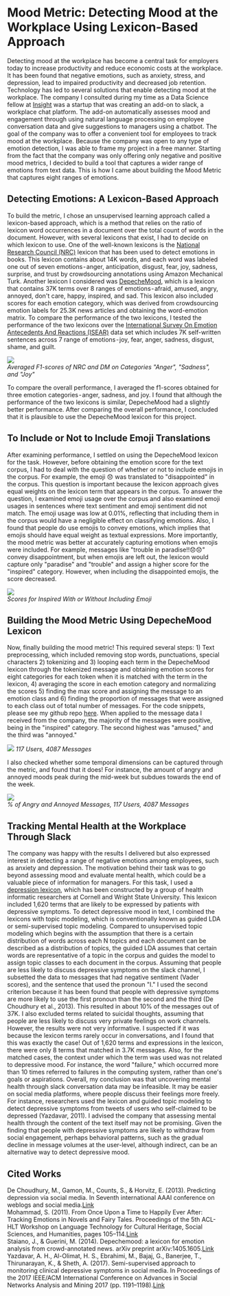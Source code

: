 # Mood Metric: Detecting Mood at the Workplace Using Lexicon-Based Approach

Detecting mood at the workplace has become a central task for employers today to increase productivity and reduce economic costs at the workplace. It has been found that negative emotions, such as anxiety, stress, and depression, lead to impaired productivity and decreased job retention.
Technology has led to several solutions that enable detecting mood at the workplace. The company I consulted during my time as a Data Science fellow at [Insight](https://insightfellows.com/) was a startup that was creating an add-on to slack, a workplace chat platform. The add-on automatically assesses mood and engagement through using natural language processing on employee conversation data and give suggestions to managers using a chatbot. The goal of the company was to offer a convenient tool for employees to track mood at the workplace.
Because the company was open to any type of emotion detection, I was able to frame my project in a free manner. Starting from the fact that the company was only offering only negative and positive mood metrics, I decided to build a tool that captures a wider range of emotions from text data. This is how I came about building the Mood Metric that captures eight ranges of emotions.

## Detecting Emotions: A Lexicon-Based Approach

To build the metric, I chose an unsupervised learning approach called a lexicon-based approach, which is a method that relies on the ratio of lexicon word occurrences in a document over the total count of words in the document.
However, with several lexicons that exist, I had to decide on which lexicon to use. One of the well-known lexicons is the [National Research Council (NRC)](https://medium.com/r?url=https%3A%2F%2Fsaifmohammad.com%2FWebPages%2FNRC-Emotion-Lexicon.htm) lexicon that has been used to detect emotions in books. This lexicon contains about 14K words, and each word was labeled one out of seven emotions - anger, anticipation, disgust, fear, joy, sadness, surprise, and trust by crowdsourcing annotations using Amazon Mechanical Turk.
Another lexicon I considered was [DepecheMood](https://medium.com/r?url=https%3A%2F%2Fgithub.com%2Fmarcoguerini%2FDepecheMood), which is a lexicon that contains 37K terms over 8 ranges of emotions - afraid, amused, angry, annoyed, don't care, happy, inspired, and sad. This lexicon also included scores for each emotion category, which was derived from crowdsourcing emotion labels for 25.3K news articles and obtaining the word-emotion matrix.
To compare the performance of the two lexicons, I tested the performance of the two lexicons over the [International Survey On Emotion Antecedents And Reactions (ISEAR)](https://medium.com/r?url=https%3A%2F%2Fwww.unige.ch%2Fcisa%2Fresearch%2Fmaterials-and-online-research%2Fresearch-material%2F) data set which includes 7K self-written sentences across 7 range of emotions - joy, fear, anger, sadness, disgust, shame, and guilt.

![](/images/medium_fig1.png#center)  
*Averaged F1-scores of NRC and DM on Categories "Anger", "Sadness", and "Joy"*

To compare the overall performance, I averaged the f1-scores obtained for three emotion categories - anger, sadness, and joy. I found that although the performance of the two lexicons is similar, DepecheMood had a slightly better performance. After comparing the overall performance, I concluded that it is plausible to use the DepecheMood lexicon for this project.

## To Include or Not to Include Emoji Translations

After examining performance, I settled on using the DepecheMood lexicon for the task. However, before obtaining the emotion score for the text corpus, I had to deal with the question of whether or not to include emojis in the corpus. For example, the emoji 😞 was translated to "disappointed" in the corpus. This question is important because the lexicon approach gives equal weights on the lexicon term that appears in the corpus.
To answer the question, I examined emoji usage over the corpus and also examined emoji usages in sentences where text sentiment and emoji sentiment did not match. The emoji usage was low at 0.01%, reflecting that including them in the corpus would have a negligible effect on classifying emotions. Also, I found that people do use emojis to convey emotions, which implies that emojis should have equal weight as textual expressions.
More importantly, the mood metric was better at accurately capturing emotions when emojis were included. For example, messages like "trouble in paradise!!😞😞" convey disappointment, but when emojis are left out, the lexicon would capture only "paradise" and "trouble" and assign a higher score for the "inspired" category. However, when including the disappointed emojis, the score decreased.

![](/images/medium_fig2.png#center)  
*Scores for Inspired With or Without Including Emoji*

## Building the Mood Metric Using DepecheMood Lexicon

Now, finally building the mood metric! This required several steps: 1) Text preprocessing, which included removing stop words, punctuations, special characters 2) tokenizing and 3) looping each term in the DepecheMood lexicon through the tokenized message and obtaining emotion scores for eight categories for each token when it is matched with the term in the lexicon, 4) averaging the score in each emotion category and normalizing the scores 5) finding the max score and assigning the message to an emotion class and 6) finding the proportion of messages that were assigned to each class out of total number of messages. For the code snippets, please see my github repo [here](https://github.com/ehsong/mood-metric).
When applied to the message data I received from the company, the majority of the messages were positive, being in the "inspired" category. The second highest was "amused," and the third was "annoyed."

![](/images/medium_fig3.png#center)
*117 Users, 4087 Messages*

I also checked whether some temporal dimensions can be captured through the metric, and found that it does! For instance, the amount of angry and annoyed moods peak during the mid-week but subdues towards the end of the week.

![](/images/medium_fig4.png#center)  
*% of Angry and Annoyed Messages, 117 Users, 4087 Messages*

## Tracking Mental Health at the Workplace Through Slack
The company was happy with the results I delivered but also expressed interest in detecting a range of negative emotions among employees, such as anxiety and depression. The motivation behind their task was to go beyond assessing mood and evaluate mental health, which could be a valuable piece of information for managers.
For this task, I used a [depression lexicon](https://github.com/halolimat/Social-media-Depression-Detector), which has been constructed by a group of health informatic researchers at Cornell and Wright State University. This lexicon included 1,620 terms that are likely to be expressed by patients with depressive symptoms.
To detect depressive mood in text, I combined the lexicons with topic modeling, which is conventionally known as guided LDA or semi-supervised topic modeling. Compared to unsupervised topic modeling which begins with the assumption that there is a certain distribution of words across each N topics and each document can be described as a distribution of topics, the guided LDA assumes that certain words are representative of a topic in the corpus and guides the model to assign topic classes to each document in the corpus.
Assuming that people are less likely to discuss depressive symptoms on the slack channel, I subsetted the data to messages that had negative sentiment (Vader scores), and the sentence that used the pronoun "I." I used the second criterion because it has been found that people with depressive symptoms are more likely to use the first pronoun than the second and the third (De Choudhury et al., 2013). This resulted in about 10% of the messages out of 37K. I also excluded terms related to suicidal thoughts, assuming that people are less likely to discuss very private feelings on work channels.
However, the results were not very informative. I suspected if it was because the lexicon terms rarely occur in conversations, and I found that this was exactly the case! Out of 1,620 terms and expressions in the lexicon, there were only 8 terms that matched in 3.7K messages. Also, for the matched cases, the context under which the term was used was not related to depressive mood. For instance, the word "failure," which occurred more than 10 times referred to failures in the computing system, rather than one's goals or aspirations.
Overall, my conclusion was that uncovering mental health through slack conversation data may be infeasible. It may be easier on social media platforms, where people discuss their feelings more freely. For instance, researchers used the lexicon and guided topic modeling to detect depressive symptoms from tweets of users who self-claimed to be depressed (Yazdavar, 2011). I advised the company that assessing mental health through the content of the text itself may not be promising. Given the finding that people with depressive symptoms are likely to withdraw from social engagement, perhaps behavioral patterns, such as the gradual decline in message volumes at the user-level, although indirect, can be an alternative way to detect depressive mood.

## Cited Works
De Choudhury, M., Gamon, M., Counts, S., & Horvitz, E. (2013). Predicting depression via social media. In Seventh international AAAI conference on weblogs and social media.[Link](aaai.org/ocs/index.php/ICWSM/ICWSM13/paper/viewFile/6124/6351)  
Mohammad, S. (2011). From Once Upon a Time to Happily Ever After: Tracking Emotions in Novels and Fairy Tales. Proceedings of the 5th ACL-HLT Workshop on Language Technology for Cultural Heritage, Social Sciences, and Humanities, pages 105–114.[Link](https://www.aclweb.org/anthology/W11-1514/)  
Staiano, J., & Guerini, M. (2014). Depechemood: a lexicon for emotion analysis from crowd-annotated news. arXiv preprint arXiv:1405.1605.[Link](https://arxiv.org/pdf/1405.1605.pdf)  
Yazdavar, A. H., Al-Olimat, H. S., Ebrahimi, M., Bajaj, G., Banerjee, T., Thirunarayan, K., & Sheth, A. (2017). Semi-supervised approach to monitoring clinical depressive symptoms in social media. In Proceedings of the 2017 IEEE/ACM International Conference on Advances in Social Networks Analysis and Mining 2017 (pp. 1191–1198).[Link](https://www.ncbi.nlm.nih.gov/pmc/articles/PMC5914530/)  

